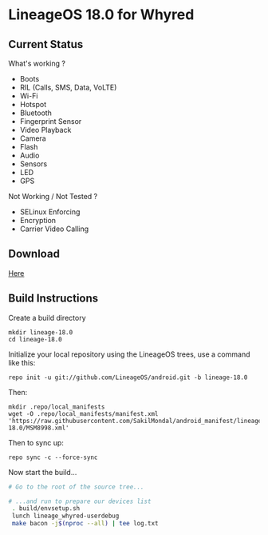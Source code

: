 
LineageOS 18.0 for Whyred
=======================

Current Status
--------------

What's working ?
 - Boots
 - RIL (Calls, SMS, Data, VoLTE)
 - Wi-Fi
 - Hotspot
 - Bluetooth
 - Fingerprint Sensor
 - Video Playback
 - Camera
 - Flash
 - Audio
 - Sensors
 - LED
 - GPS

Not Working / Not Tested ?
 - SELinux Enforcing
 - Encryption
 - Carrier Video Calling

Download
--------

[Here](https://t.me/SakilMondalsUpdates)

Build Instructions
------------------
Create a build directory

	mkdir lineage-18.0
	cd lineage-18.0

Initialize your local repository using the LineageOS trees, use a command like this:

    repo init -u git://github.com/LineageOS/android.git -b lineage-18.0

Then:

    mkdir .repo/local_manifests
    wget -O .repo/local_manifests/manifest.xml 'https://raw.githubusercontent.com/SakilMondal/android_manifest/lineage-18.0/MSM8998.xml'

Then to sync up:

    repo sync -c --force-sync

Now start the build...

```bash
# Go to the root of the source tree...

# ...and run to prepare our devices list
 . build/envsetup.sh
 lunch lineage_whyred-userdebug
 make bacon -j$(nproc --all) | tee log.txt
```
